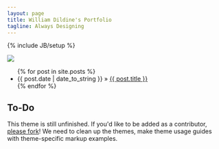 ```yaml
---
layout: page
title: William Dildine's Portfolio
tagline: Always Designing
---
```

{% include JB/setup %}

<div class="container"><div id="image-container" style="margin-left:auto; margin-right:auto;"><img src="{{BASE_PATH}}/images/cartoon-self.png"></div>
<ul class="posts">
  {% for post in site.posts %}
    <li><span>{{ post.date | date_to_string }}</span> &raquo; <a href="{{ BASE_PATH }}{{ post.url }}">{{ post.title }}</a></li>
  {% endfor %}
</ul>

## To-Do

This theme is still unfinished. If you'd like to be added as a contributor, [please fork](http://github.com/plusjade/jekyll-bootstrap)!
We need to clean up the themes, make theme usage guides with theme-specific markup examples.


